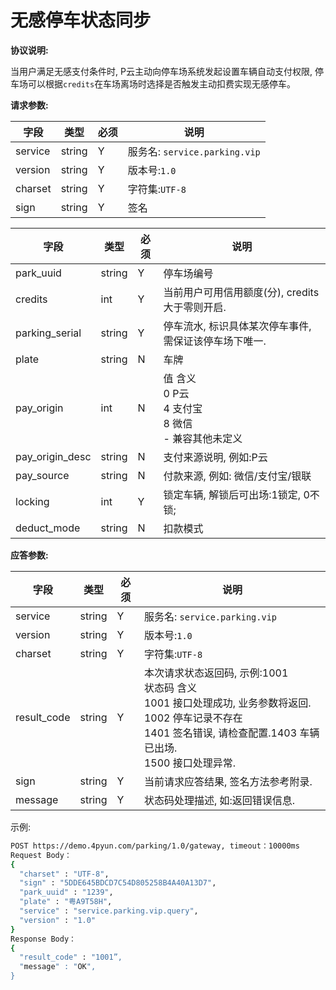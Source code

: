 # 无感停车状态同步

**协议说明:**

当用户满足无感支付条件时, P云主动向停车场系统发起设置车辆自动支付权限, 停车场可以根据`credits`在车场离场时选择是否触发主动扣费实现无感停车。

**请求参数:**

| 字段 | 类型 | 必须 | 说明|
| --- | --- | --- | --- |
| service | string | Y | 服务名: `service.parking.vip` |
| version | string | Y | 版本号:`1.0`|
| charset | string | Y | 字符集:`UTF-8`|
| sign | string | Y | 签名|

| 字段 | 类型 | 必须 | 说明|
| --- | --- | --- | --- |
| park_uuid | string | Y | 停车场编号 |
| credits | int | Y | 当前用户可用信用额度(分),  credits大于零则开启. |
| parking_serial | string | Y | 停车流水, 标识具体某次停车事件, 需保证该停车场下唯一. |
| plate | string | N | 车牌|
| pay_origin | int | N | 值    含义<br/>0   P云<br/>4   支付宝<br/>8   微信<br/>-    兼容其他未定义 |
| pay_origin_desc | string | N | 支付来源说明, 例如:P云 |
| pay_source | string | N | 付款来源, 例如: 微信/支付宝/银联 |
| locking | int | Y | 锁定车辆, 解锁后可出场:1锁定, 0不锁;|
| deduct_mode | string | N | 扣款模式 |

**应答参数:**

| 字段 | 类型 | 必须 | 说明|
| --- | --- | --- | --- |
| service | string | Y | 服务名: `service.parking.vip` |
| version | string | Y | 版本号:`1.0`|
| charset | string | Y | 字符集:`UTF-8`|
| result_code | string | Y | 本次请求状态返回码, 示例:1001<br/>状态码  含义<br/>1001  接口处理成功, 业务参数将返回.<br/>1002  停车记录不存在<br/>1401  签名错误, 请检查配置.1403     车辆已出场.<br/>1500  接口处理异常. |
| sign | string | Y | 当前请求应答结果, 签名方法参考附录. |
| message | string | Y | 状态码处理描述, 如:返回错误信息. |

示例:
```bash
POST https://demo.4pyun.com/parking/1.0/gateway, timeout：10000ms
Request Body：
{
  "charset" : "UTF-8",
  "sign" : "5DDE645BDCD7C54D805258B4A40A13D7",
  "park_uuid" : "1239",
  "plate" : "粤A9T58H",
  "service" : "service.parking.vip.query",
  "version" : "1.0"
}
Response Body：
{
  "result_code" : "1001”,
  "message" : "OK",
}
```
